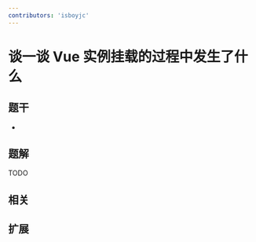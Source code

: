 ```yaml
---
contributors: 'isboyjc'
---
```


# 谈一谈 Vue 实例挂载的过程中发生了什么


## 题干

- 



## 题解

<!-- ::: details 点我查看题解 -->

  TODO

<!-- ::: -->



## 相关



## 扩展
